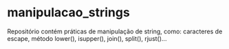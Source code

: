 # manipulacao_strings
Repositório contém práticas de manipulação de string, como: caracteres de escape, método lower(), isupper(), join(), split(), rjust()...
